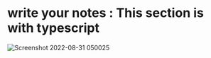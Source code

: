# write your notes : This section is with typescript

![Screenshot 2022-08-31 050025](https://user-images.githubusercontent.com/91760639/187583118-a821ae2d-1389-4671-a844-e32b5e564dad.jpg)
